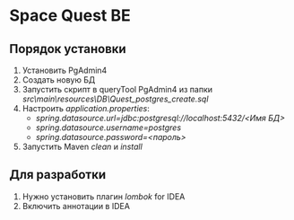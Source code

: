 # Space Quest BE
## Порядок установки
1. Установить PgAdmin4
2. Создать новую БД
3. Запустить скрипт в queryTool PgAdmin4 из папки 
    *src\main\resources\DB\Quest_postgres_create.sql*
4. Настроить *application.properties*:
    - *spring.datasource.url=jdbc:postgresql://localhost:5432/<Имя БД>*
    - *spring.datasource.username=postgres*
    - *spring.datasource.password=<пароль>*
5. Запустить Maven *clean* и *install*

## Для разработки 
1. Нужно установить плагин *lombok* for IDEA
2. Включить аннотации в IDEA

